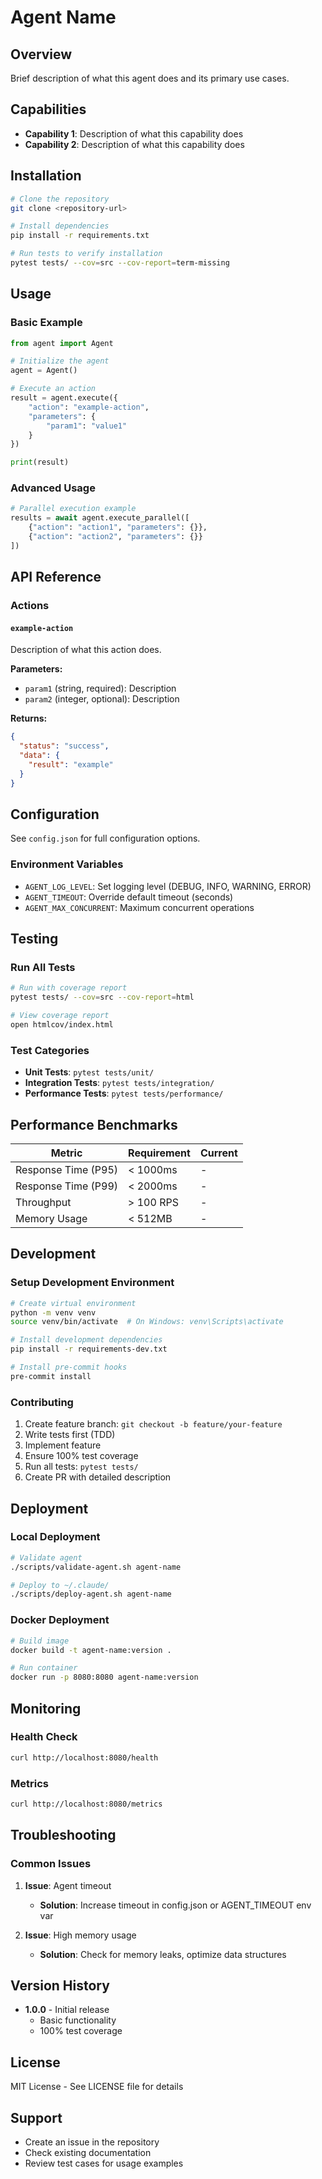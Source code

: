 # Agent Name

## Overview

Brief description of what this agent does and its primary use cases.

## Capabilities

- **Capability 1**: Description of what this capability does
- **Capability 2**: Description of what this capability does

## Installation

```bash
# Clone the repository
git clone <repository-url>

# Install dependencies
pip install -r requirements.txt

# Run tests to verify installation
pytest tests/ --cov=src --cov-report=term-missing
```

## Usage

### Basic Example

```python
from agent import Agent

# Initialize the agent
agent = Agent()

# Execute an action
result = agent.execute({
    "action": "example-action",
    "parameters": {
        "param1": "value1"
    }
})

print(result)
```

### Advanced Usage

```python
# Parallel execution example
results = await agent.execute_parallel([
    {"action": "action1", "parameters": {}},
    {"action": "action2", "parameters": {}}
])
```

## API Reference

### Actions

#### `example-action`

Description of what this action does.

**Parameters:**
- `param1` (string, required): Description
- `param2` (integer, optional): Description

**Returns:**
```json
{
  "status": "success",
  "data": {
    "result": "example"
  }
}
```

## Configuration

See `config.json` for full configuration options.

### Environment Variables

- `AGENT_LOG_LEVEL`: Set logging level (DEBUG, INFO, WARNING, ERROR)
- `AGENT_TIMEOUT`: Override default timeout (seconds)
- `AGENT_MAX_CONCURRENT`: Maximum concurrent operations

## Testing

### Run All Tests

```bash
# Run with coverage report
pytest tests/ --cov=src --cov-report=html

# View coverage report
open htmlcov/index.html
```

### Test Categories

- **Unit Tests**: `pytest tests/unit/`
- **Integration Tests**: `pytest tests/integration/`
- **Performance Tests**: `pytest tests/performance/`

## Performance Benchmarks

| Metric | Requirement | Current |
|--------|-------------|---------|
| Response Time (P95) | < 1000ms | - |
| Response Time (P99) | < 2000ms | - |
| Throughput | > 100 RPS | - |
| Memory Usage | < 512MB | - |

## Development

### Setup Development Environment

```bash
# Create virtual environment
python -m venv venv
source venv/bin/activate  # On Windows: venv\Scripts\activate

# Install development dependencies
pip install -r requirements-dev.txt

# Install pre-commit hooks
pre-commit install
```

### Contributing

1. Create feature branch: `git checkout -b feature/your-feature`
2. Write tests first (TDD)
3. Implement feature
4. Ensure 100% test coverage
5. Run all tests: `pytest tests/`
6. Create PR with detailed description

## Deployment

### Local Deployment

```bash
# Validate agent
./scripts/validate-agent.sh agent-name

# Deploy to ~/.claude/
./scripts/deploy-agent.sh agent-name
```

### Docker Deployment

```bash
# Build image
docker build -t agent-name:version .

# Run container
docker run -p 8080:8080 agent-name:version
```

## Monitoring

### Health Check

```bash
curl http://localhost:8080/health
```

### Metrics

```bash
curl http://localhost:8080/metrics
```

## Troubleshooting

### Common Issues

1. **Issue**: Agent timeout
   - **Solution**: Increase timeout in config.json or AGENT_TIMEOUT env var

2. **Issue**: High memory usage
   - **Solution**: Check for memory leaks, optimize data structures

## Version History

- **1.0.0** - Initial release
  - Basic functionality
  - 100% test coverage

## License

MIT License - See LICENSE file for details

## Support

- Create an issue in the repository
- Check existing documentation
- Review test cases for usage examples